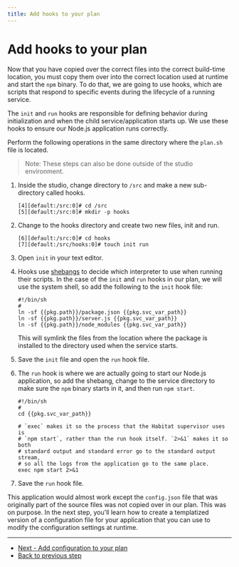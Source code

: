 ```yaml
---
title: Add hooks to your plan
---
```


# Add hooks to your plan
Now that you have copied over the correct files into the correct build-time location, you must copy them over into the correct location used at runtime and start the `npm` binary. To do that, we are going to use hooks, which are scripts that respond to specific events during the lifecycle of a running service.

The `init` and `run` hooks are responsible for defining behavior during initialization and when the child service/application starts up. We use these hooks to ensure our Node.js application runs correctly.

Perform the following operations in the same directory where the `plan.sh` file is located.

  > Note: These steps can also be done outside of the studio environment.

1. Inside the studio, change directory to `/src` and make a new sub-directory called hooks.

       [4][default:/src:0]# cd /src
       [5][default:/src:0]# mkdir -p hooks

2. Change to the hooks directory and create two new files, init and run.

       [6][default:/src:0]# cd hooks
       [7][default:/src/hooks:0]# touch init run

3. Open `init` in your text editor.
4. Hooks use [shebangs](https://en.wikipedia.org/wiki/Shebang_(Unix)) to decide which interpreter to use when running their scripts. In the case of the `init` and `run` hooks in our plan, we will use the system shell, so add the following to the `init` hook file:

       #!/bin/sh
       #
       ln -sf {{pkg.path}}/package.json {{pkg.svc_var_path}}
       ln -sf {{pkg.path}}/server.js {{pkg.svc_var_path}}
       ln -sf {{pkg.path}}/node_modules {{pkg.svc_var_path}}

    This will symlink the files from the location where the package is installed to the directory used when the service starts.

5. Save the `init` file and open the `run` hook file.
6. The `run` hook is where we are actually going to start our Node.js application, so add the shebang, change to the service directory to make sure the `npm` binary starts in it, and then run `npm start`.

       #!/bin/sh
       #
       cd {{pkg.svc_var_path}}

       # `exec` makes it so the process that the Habitat supervisor uses is
       # `npm start`, rather than the run hook itself. `2>&1` makes it so both
       # standard output and standard error go to the standard output stream,
       # so all the logs from the application go to the same place.
       exec npm start 2>&1

7. Save the `run` hook file.

This application would almost work except the `config.json` file that was originally part of the source files was not copied over in our plan. This was on purpose. In the next step, you'll learn how to create a templatized version of a configuration file for your application that you can use to modify the configuration settings at runtime.

<hr>
<ul class="main-content--button-nav">
  <li><a href="/tutorials/getting-started-configure-plan" class="button cta">Next - Add configuration to your plan</a></li>
  <li><a href="/tutorials/getting-started-create-plan/">Back to previous step</a></li>
</ul>

